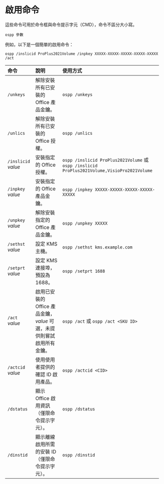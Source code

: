 # 啟用命令

這些命令可用於命令框與命令提示字元（CMD），命令不區分大小寫。

``` batch
ospp 參數
```

例如，以下是一個簡單的啟用命令：

``` batch
ospp /inslicid ProPlus2021Volume /inpkey XXXXX-XXXXX-XXXXX-XXXXX-XXXXX /act
```

| 命令 | 說明 | 使用方式 |
| :-- | :-- | :-- |
| `/unkeys` | 解除安裝所有已安裝的 Office 產品金鑰。 | `ospp /unkeys` |
| `/unlics` | 解除安裝所有已安裝的 Office 授權。 | `ospp /unlics` |
| `/inslicid` *value* | 安裝指定的 Office 授權。 | `ospp /inslicid ProPlus2021Volume` 或 `ospp /inslicid ProPlus2021Volume,VisioPro2021Volume` |
| `/inpkey` *value* | 安裝指定的 Office 產品金鑰。 | `ospp /inpkey XXXXX-XXXXX-XXXXX-XXXXX-XXXXX` |
| `/unpkey` *value* | 解除安裝指定的 Office 產品金鑰。 | `ospp /unpkey XXXXX` |
| `/sethst` *value* | 設定 KMS 主機。 | `ospp /sethst kms.example.com` |
| `/setprt` *value* | 設定 KMS 連接埠，預設為 1688。 | `ospp /setprt 1688` |
| `/act` *value* | 啟用已安裝的 Office 產品金鑰，*value* 可選，未提供則嘗試啟用所有金鑰。 | `ospp /act` 或 `ospp /act <SKU ID>` |
| `/actcid` *value* | 使用使用者提供的確認 ID 啟用產品。 | `ospp /actcid <CID>` |
| `/dstatus` | 顯示 Office 啟用資訊（僅限命令提示字元）。 | `ospp /dstatus` |
| `/dinstid` | 顯示離線啟用所需的安裝 ID（僅限命令提示字元）。 | `ospp /dinstid` |